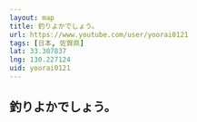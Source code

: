 ```yaml
---
layout: map
title: 釣りよかでしょう。
url: https://www.youtube.com/user/yoorai0121
tags: [日本, 佐賀県]
lat: 33.307837
lng: 130.227124
uid: yoorai0121
---
```


## 釣りよかでしょう。
